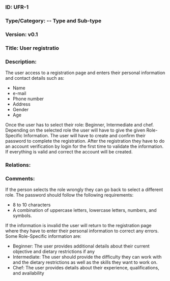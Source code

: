 ### ID: UFR-1
 
### Type/Category: -- Type and Sub-type

### Version: v0.1
 
### Title: User registratio
  
### Description: 
The user access to a registration page and enters their personal information and contact details such as:
* Name
* e-mail
* Phone number
* Address
* Gender
* Age

Once the user has to select their role: Beginner, Intermediate and chef. Depending on the selected role the user will have to give the given Role-Specific Information. The user will have to create and confirm their password to complete the registration. After the registration they have to do an account verification by login for the first time to validate the information. If everything is valid and correct the account will be created.

### Relations: 

### Comments: 

If the person selects the role wrongly they can go back to select a different role. The password should follow the following requirements:
* 8 to 10 characters
* A combination of uppercase letters, lowercase letters, numbers, and symbols.

If the information is invalid the user will return to the registration page where they have to enter their personal information to correct any errors. Some Role-Specific information are:
* Beginner: The user provides additional details about their current objective and dietary restrictions if any
* Intermediate: The user should provide the difficulty they can work with and the dietary restrictions as well as the skills they want to work on.
* Chef: The user provides details about their experience, qualifications, and availability
